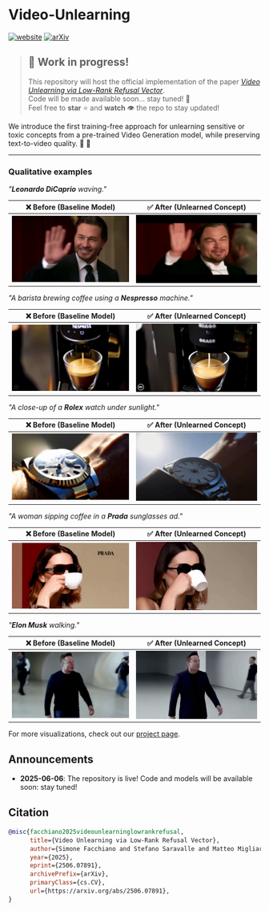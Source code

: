 # Video-Unlearning
[![website](https://img.shields.io/badge/-Website-orange?style=flat&labelColor=grey&logo=firefox%20browser&logoColor=white)](https://pinlab.org/video-unlearning)
[![arXiv](https://img.shields.io/badge/-Paper-red?style=flat&labelColor=grey&logo=arxiv&logoColor=white)](https://arxiv.org/abs/2506.07891)

> ## 🚧 Work in progress!
>
> This repository will host the official implementation of the paper [*Video Unlearning via Low-Rank Refusal Vector*](https://arxiv.org/pdf/xxxx.xxxxx). <br>
> Code will be made available soon... stay tuned! 🚀 <br>
> Feel free to **star** ⭐️  and **watch** 👁️ the repo to stay updated!

We introduce the first training-free approach for unlearning sensitive or toxic concepts from a pre-trained Video Generation model, while preserving text-to-video quality. 🔮 💫

----
### Qualitative examples

*"**Leonardo DiCaprio** waving."*

| ❌ Before (Baseline Model) | ✅ After (Unlearned Concept) |
|-------------------------|-----------------------------|
| ![before](assets/dicaprio_.gif) | ![after](assets/dicaprio.gif) |

*"A barista brewing coffee using a **Nespresso** machine."*

| ❌ Before (Baseline Model) | ✅ After (Unlearned Concept) |
|-------------------------|-----------------------------|
| ![before](assets/nespresso.gif) | ![after](assets/nespresso_NO.gif) |

*"A close-up of a **Rolex** watch under sunlight."*

| ❌ Before (Baseline Model) | ✅ After (Unlearned Concept) |
|-------------------------|-----------------------------|
| ![before](assets/rolex.gif) | ![after](assets/rolex_NO.gif) |

*"A woman sipping coffee in a **Prada** sunglasses ad."*

| ❌ Before (Baseline Model) | ✅ After (Unlearned Concept) |
|-------------------------|-----------------------------|
| ![before](assets/prada.gif) | ![after](assets/prada_NO.gif) |

*"**Elon Musk** walking."*

| ❌ Before (Baseline Model) | ✅ After (Unlearned Concept) |
|-------------------------|-----------------------------|
| ![before](assets/musk.gif) | ![after](assets/musk_.gif) |

For more visualizations, check out our [project page](https://www.pinlab.org/video-unlearning).

## Announcements

- **2025-06-06**:  The repository is live! Code and models will be available soon: stay tuned!

## Citation

```bibtex
@misc{facchiano2025videounlearninglowrankrefusal,
      title={Video Unlearning via Low-Rank Refusal Vector}, 
      author={Simone Facchiano and Stefano Saravalle and Matteo Migliarini and Edoardo De Matteis and Alessio Sampieri and Andrea Pilzer and Emanuele Rodolà and Indro Spinelli and Luca Franco and Fabio Galasso},
      year={2025},
      eprint={2506.07891},
      archivePrefix={arXiv},
      primaryClass={cs.CV},
      url={https://arxiv.org/abs/2506.07891}, 
}
```
